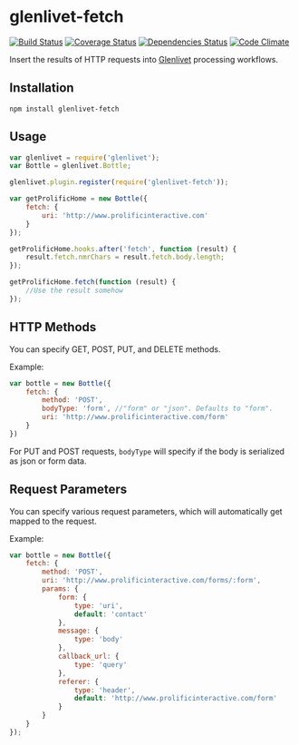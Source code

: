 # glenlivet-fetch

[![Build Status](https://travis-ci.org/prolificeric/glenlivet-fetch.png?branch=master)](https://travis-ci.org/prolificeric/glenlivet-fetch)
[![Coverage Status](https://coveralls.io/repos/prolificeric/glenlivet-fetch/badge.png)](https://coveralls.io/r/prolificeric/glenlivet-fetch)
[![Dependencies Status](https://david-dm.org/prolificeric/glenlivet-fetch.png)](https://david-dm.org/prolificeric/glenlivet.png)
[![Code Climate](https://codeclimate.com/github/prolificeric/glenlivet-fetch.png)](https://codeclimate.com/github/prolificeric/glenlivet)

Insert the results of HTTP requests into [Glenlivet](https://github.com/prolificeric/glenlivet) processing workflows.

## Installation

	npm install glenlivet-fetch

## Usage

```javascript
var glenlivet = require('glenlivet');
var Bottle = glenlivet.Bottle;

glenlivet.plugin.register(require('glenlivet-fetch'));

var getProlificHome = new Bottle({
	fetch: {
		uri: 'http://www.prolificinteractive.com'
	}
});

getProlificHome.hooks.after('fetch', function (result) {
	result.fetch.nmrChars = result.fetch.body.length;
});

getProlificHome.fetch(function (result) {
	//Use the result somehow
});
```

## HTTP Methods

You can specify GET, POST, PUT, and DELETE methods.

Example:

```javascript
var bottle = new Bottle({
	fetch: {
		method: 'POST',
		bodyType: 'form', //"form" or "json". Defaults to "form".
		uri: 'http://www.prolificinteractive.com/form'
	}
})
```

For PUT and POST requests, `bodyType` will specify if the body is serialized as json or form data.

## Request Parameters

You can specify various request parameters, which will automatically get mapped to the request.

Example:

```javascript
var bottle = new Bottle({
	fetch: {
		method: 'POST',
		uri: 'http://www.prolificinteractive.com/forms/:form',
		params: {
			form: {
				type: 'uri',
				default: 'contact'
			},
			message: {
				type: 'body'
			},
			callback_url: {
				type: 'query'
			},
			referer: {
				type: 'header',
				default: 'http://www.prolificinteractive.com/form'
			}
		}
	}
});
```